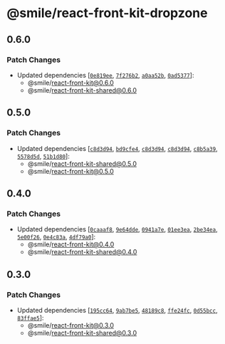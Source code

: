 # @smile/react-front-kit-dropzone

## 0.6.0

### Patch Changes

- Updated dependencies [[`0e819ee`](https://github.com/Smile-SA/react-front-kit/commit/0e819eebaa3b8feeb9ce1d1ae1ac37358c383d2e), [`7f276b2`](https://github.com/Smile-SA/react-front-kit/commit/7f276b27e9c2ca2b746ad0f39deaee49cbf8bb90), [`a0aa52b`](https://github.com/Smile-SA/react-front-kit/commit/a0aa52b8f10f264600704ec4aeee8a146d17cc9d), [`0ad5377`](https://github.com/Smile-SA/react-front-kit/commit/0ad5377535e7c19941da301e8a2ee7298ab70f91)]:
  - @smile/react-front-kit@0.6.0
  - @smile/react-front-kit-shared@0.6.0

## 0.5.0

### Patch Changes

- Updated dependencies [[`c8d3d94`](https://github.com/Smile-SA/react-front-kit/commit/c8d3d946cb0ded4ed26d4b8be249eff45d3d56f6), [`bd9cfe4`](https://github.com/Smile-SA/react-front-kit/commit/bd9cfe42d0b22f5f7f5e7b0de30fdfb22ad3e1c8), [`c8d3d94`](https://github.com/Smile-SA/react-front-kit/commit/c8d3d946cb0ded4ed26d4b8be249eff45d3d56f6), [`c8d3d94`](https://github.com/Smile-SA/react-front-kit/commit/c8d3d946cb0ded4ed26d4b8be249eff45d3d56f6), [`c8b5a39`](https://github.com/Smile-SA/react-front-kit/commit/c8b5a3978c8ce7133da0b498d9f0b326f07eb737), [`5578d5d`](https://github.com/Smile-SA/react-front-kit/commit/5578d5db7543b679e405a74e5249908afa435628), [`51b1d80`](https://github.com/Smile-SA/react-front-kit/commit/51b1d80b264a9003f9790837fb16dde3869e1915)]:
  - @smile/react-front-kit-shared@0.5.0
  - @smile/react-front-kit@0.5.0

## 0.4.0

### Patch Changes

- Updated dependencies [[`0caaaf8`](https://github.com/Smile-SA/react-front-kit/commit/0caaaf86de2ef60a210541415ea32e2af103dad4), [`9e64dde`](https://github.com/Smile-SA/react-front-kit/commit/9e64dde39e037bee540207502e5a7dcb68c11925), [`0941a7e`](https://github.com/Smile-SA/react-front-kit/commit/0941a7e175aba0575600fa53552b0edea3464c93), [`01ee3ea`](https://github.com/Smile-SA/react-front-kit/commit/01ee3ea74827cb6e3d4041b50fbab959750135ff), [`2be34ea`](https://github.com/Smile-SA/react-front-kit/commit/2be34ea62b9128e6e451f2fc77a9bc05d2567210), [`5e00f26`](https://github.com/Smile-SA/react-front-kit/commit/5e00f2623115017f19cd4058310ac00fca5f3b17), [`0e4c83a`](https://github.com/Smile-SA/react-front-kit/commit/0e4c83a33bc17b0a0e28897076ee8dd78ed06368), [`4df79a0`](https://github.com/Smile-SA/react-front-kit/commit/4df79a04be3a8a0fa00de3d3679989ca9112a035)]:
  - @smile/react-front-kit@0.4.0
  - @smile/react-front-kit-shared@0.4.0

## 0.3.0

### Patch Changes

- Updated dependencies [[`195cc64`](https://github.com/Smile-SA/react-front-kit/commit/195cc640d563e7630a7d99a4865c7bf97b847e09), [`9ab7be5`](https://github.com/Smile-SA/react-front-kit/commit/9ab7be5365efaa604d795b974983f1aa05eb61e4), [`48189c8`](https://github.com/Smile-SA/react-front-kit/commit/48189c80a2a1d8ee7307c3cd17feb995a3a458c4), [`ffe24fc`](https://github.com/Smile-SA/react-front-kit/commit/ffe24fc17c890206d0cf344c156ffbd90421ff65), [`0d55bcc`](https://github.com/Smile-SA/react-front-kit/commit/0d55bcc0957c9bbaeaafb7780041e0b8ba9df69b), [`83ffae5`](https://github.com/Smile-SA/react-front-kit/commit/83ffae582eebe204f6ff37558e32057aa490c255)]:
  - @smile/react-front-kit@0.3.0
  - @smile/react-front-kit-shared@0.3.0
